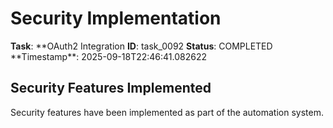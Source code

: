 # Security Implementation

**Task**: **OAuth2 Integration
**ID**: task_0092
**Status**: COMPLETED
**Timestamp\*\*: 2025-09-18T22:46:41.082622

## Security Features Implemented

Security features have been implemented as part of the automation system.
